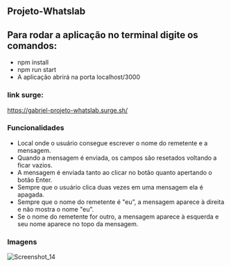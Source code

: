 ## Projeto-Whatslab

## Para rodar a aplicação no terminal digite os comandos:
- npm install
- npm run start
- A aplicação abrirá na porta localhost/3000

### link surge:

https://gabriel-projeto-whatslab.surge.sh/

### Funcionalidades

- Local onde o usuário consegue escrever o nome do remetente e a mensagem.
- Quando a mensagem é enviada, os campos são resetados voltando a ficar vazios.
- A mensagem é enviada tanto ao clicar no botão quanto apertando o botão Enter.
- Sempre que o usuário clica duas vezes em uma mensagem ela é apagada.
- Sempre que o nome do remetente é "eu”, a mensagem aparece à direita e não mostra o nome "eu". 
- Se o nome do remetente for outro, a mensagem aparece à esquerda e seu nome aparece no topo da mensagem.

### Imagens
![Screenshot_14](https://user-images.githubusercontent.com/96514967/178133557-1154d66f-e9ae-4775-aa1a-b5519706a350.png)
